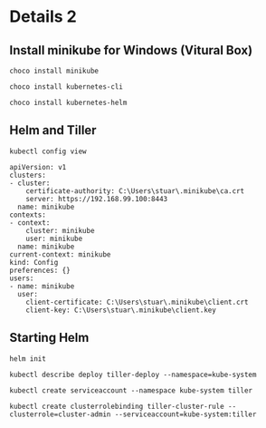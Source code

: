 # Details 2

## Install minikube for Windows (Vitural Box)

```
choco install minikube

choco install kubernetes-cli

choco install kubernetes-helm
```

## Helm and Tiller

```
kubectl config view
```

```
apiVersion: v1
clusters:
- cluster:
    certificate-authority: C:\Users\stuar\.minikube\ca.crt
    server: https://192.168.99.100:8443
  name: minikube
contexts:
- context:
    cluster: minikube
    user: minikube
  name: minikube
current-context: minikube
kind: Config
preferences: {}
users:
- name: minikube
  user:
    client-certificate: C:\Users\stuar\.minikube\client.crt
    client-key: C:\Users\stuar\.minikube\client.key
```

## Starting Helm

```
helm init

kubectl describe deploy tiller-deploy --namespace=kube-system
```




















```
kubectl create serviceaccount --namespace kube-system tiller

kubectl create clusterrolebinding tiller-cluster-rule --clusterrole=cluster-admin --serviceaccount=kube-system:tiller
```


